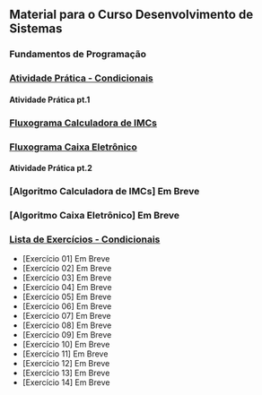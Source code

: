 
## Material para o Curso Desenvolvimento de Sistemas

### Fundamentos de Programação

### [Atividade Prática - Condicionais](https://github.com/gleisonbt/Material_Complementar_Des_Sistemas/blob/main/Trabalho_Pratico_Condicionais.pdf)

#### Atividade Prática pt.1

### [Fluxograma Calculadora de IMCs](https://github.com/gleisonbt/Material_Complementar_Des_Sistemas/blob/main/Calculadora_IMC.pdf)
### [Fluxograma Caixa Eletrônico](https://github.com/gleisonbt/Material_Complementar_Des_Sistemas/blob/main/Caixa_Eletronico.pdf)

#### Atividade Prática pt.2

### [Algoritmo Calculadora de IMCs] Em Breve
### [Algoritmo Caixa Eletrônico] Em Breve

### [Lista de Exercícios - Condicionais](https://docs.google.com/presentation/d/1TkfwgcsNGeerctfWxV0DbTlnn8ujM0KY8OKwtzRSOeg/edit?usp=sharing)
 - [Exercício 01] Em Breve
 - [Exercício 02] Em Breve
 - [Exercício 03] Em Breve
 - [Exercício 04] Em Breve
 - [Exercício 05] Em Breve
 - [Exercício 06] Em Breve
 - [Exercício 07] Em Breve
 - [Exercício 08] Em Breve
 - [Exercício 09] Em Breve
 - [Exercício 10] Em Breve
 - [Exercício 11] Em Breve
 - [Exercício 12] Em Breve
 - [Exercício 13] Em Breve
 - [Exercício 14] Em Breve
